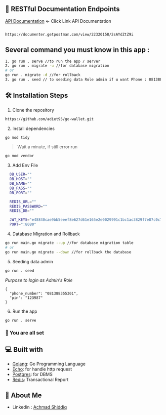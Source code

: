 ## 🔗 RESTful Documentation Endpoints
[API Documentation](https://documenter.getpostman.com/view/22320158/2sAYdZtZ9i) <- Click Link
API Documentation
```bash

https://documenter.getpostman.com/view/22320158/2sAYdZtZ9i

```

## Several command you must know in this app :
```bash
1. go run . serve //to run the app / server
2. go run . migrate -u //for database migration
# or
go run . migrate -d //for rollback
3. go run . seed // to seeding data Role admin if u want Phone : 081388355301 Pin : 123987
```

## 🛠️ Installation Steps

1. Clone the repository

```bash
https://github.com/adiet95/go-wallet.git
```

2. Install dependencies

```bash
go mod tidy
```
> Wait a minute, if still error run 

```bash
go mod vendor
```

3. Add Env File

```sh
  DB_USER=""
  DB_HOST=""
  DB_NAME=""
  DB_PASS=""
  DB_PORT=""

  REDIS_URL=""
  REDIS_PASSWORD=""
  REDIS_DB=""

  JWT_KEYS="e48840cae9bb5eeef8e627d61e165e2e0029991c1bc1ac3829f7e87c0c78e569"
  PORT=":8080"
```

4. Database Migration and Rollback

```bash
go run main.go migrate --up //for database migration table
# or
go run main.go migrate --down //for rollback the database
```

5. Seeding data admin

```bash
go run . seed
```
_Purpose to login as Admin's Role_
```
{
  "phone_number": "081388355301",
  "pin": "123987"
}
```

6. Run the app

```bash
go run . serve
```

### 🚀 You are all set

## 💻 Built with

- [Golang](https://go.dev/): Go Programming Language
- [Echo](https://echo.labstack.com/): for handle http request
- [Postgres](https://www.postgresql.org/): for DBMS
- [Redis](https://redis.io/): Transactional Report


## 🚀 About Me

- Linkedin : [Achmad Shiddiq](https://www.linkedin.com/in/achmad-shiddiq-alimudin/)
